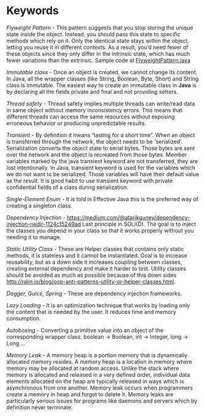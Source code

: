 # Keywords

*Flyweight Pattern* - This pattern suggests that you stop storing the unique state inside the object. Instead, you should pass this state to specific methods which rely on it. Only the identical state stays within the object, letting you reuse it in different contexts. As a result, you’d need fewer of these objects since they only differ in the intrinsic state, which has much fewer variations than the extrinsic. Sample code at [FlyweightPattern.java](https://github.com/recepinanc/effective-java-notes/blob/master/Creating%20and%20Destroying%20Objects/Keywords/FlyweightPattern.java)  
  
*Immutable class* - Once an object is created, we cannot change its content. In Java, all the wrapper classes (like String, Boolean, Byte, Short) and String class is immutable. The easiest way to create an immutable class in **Java** is by declaring all the fields private and final and not providing setters.

*Thread safety* - Thread safety implies multiple threads can write/read data in same object without memory inconsistency errors. This means that different threads can access the same resources without exposing erroneous behavior or producing unpredictable results.

*Transient* - By definition it means “lasting for a short time”. When an object is transferred through the network, the object needs to be 'serialized'. Serialization converts the object state to serial bytes. Those bytes are sent over the network and the object is recreated from those bytes. Member variables marked by the java transient keyword are not transferred, they are lost intentionally. In Java, transient keyword is used for the variables which we do not want to be serialized. Those variables will have their default value as the result. It is good habit to use transient keyword with private confidential fields of a class during serialization.

*Single-Element Enum* - It is told in Effective Java this is the preferred way of creating a singleton class.  

*Dependency Injection* - https://medium.com/@atarikguney/dependency-injection-nedir-1124c15249ad Last principle in SOLI(D). The goal is to inject the classes you depend in your class so that it works properly without you needing it to manage.  

*Static Utility Class* -  These are Helper classes that contains only static methods, it is stateless and it cannot be instantiated. Goal is to increase reusability, but as a down side it increases coupling between classes, creating external dependency and make it harder to test. Utility classes should be avoided as much as possible because of this down sides http://ralin.io/blog/oop-anti-patterns-utility-or-helper-classes.html.  

*Dagger, Guice, Spring* - These are dependency injection frameworks.

*Lazy Loading* - It is an optimization technique that works by loading only the content that is needed by the user. It reduces time and memory consumption.  

*Autoboxing* - Converting a primitive value into an object of the corresponding wrapper class. boolean -> Boolean, int -> Integer, long -> Long …  

*Memory Leak* - A memory heap is a portion memory that is dynamically allocated memory resides. A memory heap is a location in memory where memory may be allocated at random access.
Unlike the stack where memory is allocated and released in a very defined order, individual data elements allocated on the heap are typically released in ways which is asynchronous from one another. Memory leak occurs when programmers create a memory in heap and forget to delete it. Memory leaks are particularly serious issues for programs like daemons and servers which by definition never terminate.
